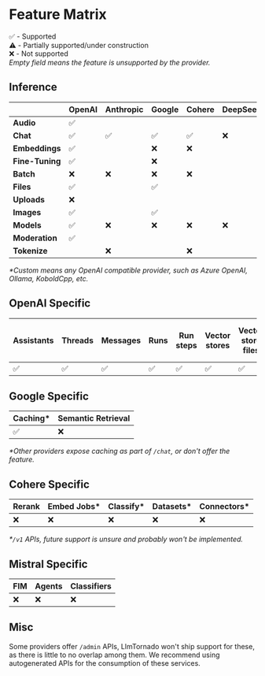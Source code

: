 # Feature Matrix

✅ - Supported  
⚠️ - Partially supported/under construction  
❌ - Not supported  
_Empty field means the feature is unsupported by the provider._

## Inference

|               | OpenAI | Anthropic | Google | Cohere | DeepSeek | Groq | Mistral | xAI | Custom* |
|-------|-----------|-----------|-----------| -----------| -----------| -----------| -----------| -----------| -----------|
|**Audio**      | ✅ |    |     |     |   |     |     |     |     |
|**Chat**       | ✅ | ✅ | ✅ | ✅ | ❌ | ✅ | ❌ |  ❌ | ✅ |
|**Embeddings** | ✅ |    | ❌  | ❌ |    |    | ❌ | ❌ |     |
|**Fine-Tuning**| ✅ |    | ❌  |    |    |    | ❌  |    |     |
|**Batch**      | ❌ | ❌ | ❌ | ❌ |    | ❌ | ❌ |    |     |
|**Files**      | ✅ |    | ✅ |     |    |     | ❌ |    |     |
|**Uploads**    | ❌ |    |     |    |    |     |     |    |     |
|**Images**     | ✅ |    | ✅ |    |    |     |     |     |     |
|**Models**     | ✅ | ❌ | ❌ | ❌ | ❌ | ❌ | ❌ |  ❌ |  ✅ |
|**Moderation** | ✅ |    |     |    |    |     |     |    |     |
|**Tokenize**   |    | ❌ |     | ❌ |    |     |     |    |     |

_*Custom means any OpenAI compatible provider, such as Azure OpenAI, Ollama, KoboldCpp, etc._

## OpenAI Specific

 Assistants | Threads | Messages | Runs | Run steps | Vector stores | Vector store files | Vector store file batches | Realtime |
|-----------|------------|---------|----------|------| ---------------|-------------------|-------------------------|-----------|
| ✅ | ✅️ | ✅️ | ✅️ | ✅️ | ✅ | ✅ | ✅  | ❌ |

## Google Specific

 Caching* | Semantic Retrieval 
|-----------|------------ |
| ✅ | ❌ |  

_*Other providers expose caching as part of `/chat`, or don't offer the feature._


## Cohere Specific

 Rerank | Embed Jobs* | Classify* | Datasets* | Connectors* |
|-----------|------------ | ------------ | ------------ | ------------ |
| ❌ | ❌ |  ❌ | ❌ | ❌ | ❌

_*`/v1` APIs, future support is unsure and probably won't be implemented._

## Mistral Specific

 FIM | Agents | Classifiers |
|-----------|------------ | ------------ |
| ❌ | ❌ |  ❌ |

## Misc

Some providers offer `/admin` APIs, LlmTornado won't ship support for these, as there is little to no overlap among them. We recommend using autogenerated APIs for the consumption of these services.
